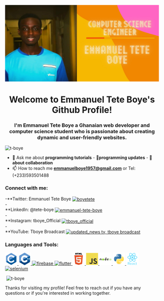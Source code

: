 <img src="https://github.com/t-boye/t-boye/blob/main/T.Boye.jpg" width="980" height="250">
</img>
<b><h1 align="center">Welcome to Emmanuel Tete Boye's Github Profile!</b>
<h3 align="center">I'm Emmanuel Tete Boye a Ghanaian web developer and computer science student who is passionate about creating dynamic and user-friendly websites.</h3>

<p align="left"> <img src="https://komarev.com/ghpvc/?username=t-boye&label=Profile%20views&color=0e75b6&style=flat" alt="t-boye" /> </p>



- 💬 Ask me about **programming tutorials** - 💬**programming updates** - 💬 **about collaboration**
- 📫 How to reach me **emmanuelboye1957@gmail.com** or Tel: (+233)593501488

<h3 align="left">Connect with me:</h3>
<p align="left">
    -**Twitter: Emmanuel Tete Boye
    <a href="https://twitter.com/boyetete" target="blank"><img align="center" src="https://raw.githubusercontent.com/rahuldkjain/github-profile-readme-generator/master/src/images/icons/Social/twitter.svg" alt="boyetete" height="20" width="30" /></a>
    </br>
    -<br>**LinkedIn: @tete-boye
    <a href="https://linkedin.com/in/emmanuel-tete-boye" target="blank"><img align="center" src="https://raw.githubusercontent.com/rahuldkjain/github-profile-readme-generator/master/src/images/icons/Social/linked-in-alt.svg" alt="emmanuel-tete-boye" height="20" width="30" /></a>
    </br>
    -<br>**Instagram: tboye_Official
    <a href="https://instagram.com/tboye_official" target="blank"><img align="center" src="https://raw.githubusercontent.com/rahuldkjain/github-profile-readme-generator/master/src/images/icons/Social/instagram.svg" alt="tboye_official" height="20" width="30" /></a>
    </br>
    -<br>**YouTube: Tboye Broadcast
    <a href="https://www.youtube.com/@tboyebroadcast" target="blank"><img align="center" src="https://raw.githubusercontent.com/rahuldkjain/github-profile-readme-generator/master/src/images/icons/Social/youtube.svg" alt="updated_news tv, tboye broadcast" height="20" width="30" /></a>
</p>

<h3 align="left">Languages and Tools:</h3>
<p align="left">
    <a href="https://www.cprogramming.com/" target="_blank" rel="noreferrer"> <img src="https://raw.githubusercontent.com/devicons/devicon/master/icons/c/c-original.svg" alt="c" width="40" height="40" /> </a>
    <a href="https://www.w3schools.com/cpp/" target="_blank" rel="noreferrer"> <img src="https://raw.githubusercontent.com/devicons/devicon/master/icons/cplusplus/cplusplus-original.svg" alt="cplusplus" width="40" height="40" /> </a>
    <a href="https://firebase.google.com/" target="_blank" rel="noreferrer"> <img src="https://www.vectorlogo.zone/logos/firebase/firebase-icon.svg" alt="firebase" width="40" height="40" /> </a>
    <a href="https://flutter.dev" target="_blank" rel="noreferrer"> <img src="https://www.vectorlogo.zone/logos/flutterio/flutterio-icon.svg" alt="flutter" width="40" height="40" /> </a>
    <a href="https://www.w3.org/html/" target="_blank" rel="noreferrer"> <img src="https://raw.githubusercontent.com/devicons/devicon/master/icons/html5/html5-original-wordmark.svg" alt="html5" width="40" height="40" /> </a>
    <a href="https://developer.mozilla.org/en-US/docs/Web/JavaScript" target="_blank" rel="noreferrer">
        <img src="https://raw.githubusercontent.com/devicons/devicon/master/icons/javascript/javascript-original.svg" alt="javascript" width="40" height="40" /> </a>
    <a href="https://nodejs.org" target="_blank" rel="noreferrer"> <img src="https://raw.githubusercontent.com/devicons/devicon/master/icons/nodejs/nodejs-original-wordmark.svg" alt="nodejs" width="40" height="40" /> </a>
    <a href="https://www.python.org" target="_blank" rel="noreferrer"> <img src="https://raw.githubusercontent.com/devicons/devicon/master/icons/python/python-original.svg" alt="python" width="40" height="40" /> </a>
    <a href="https://reactjs.org/" target="_blank" rel="noreferrer"> <img src="https://raw.githubusercontent.com/devicons/devicon/master/icons/react/react-original-wordmark.svg" alt="react" width="40" height="40" /> </a>
    <a href="https://www.selenium.dev" target="_blank" rel="noreferrer"> <img src="https://raw.githubusercontent.com/detain/svg-logos/780f25886640cef088af994181646db2f6b1a3f8/svg/selenium-logo.svg" alt="selenium" width="40" height="40" /> </a>
</p>



<p>&nbsp;<img align="center" src="https://github-readme-stats.vercel.app/api?username=t-boye&show_icons=true&locale=en" alt="t-boye" /></p>

<p>Thanks for visiting my profile! Feel free to reach out if you have any questions or if you're interested in working together.</p>
